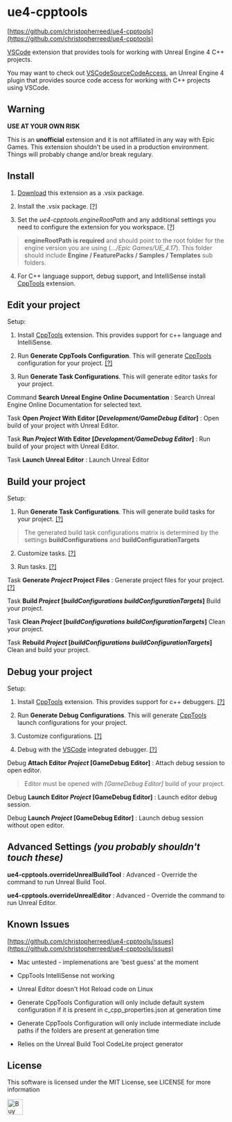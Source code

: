 ue4-cpptools
============
[https://github.com/christopherreed/ue4-cpptools](https://github.com/christopherreed/ue4-cpptools)

[VSCode](https://code.visualstudio.com/) extension that provides tools for working with Unreal Engine 4 C++ projects.

You may want to check out [VSCodeSourceCodeAccess](https://github.com/christopherreed/VSCodeSourceCodeAccess), an Unreal Engine 4 plugin that provides source code access for working with C++ projects using VSCode.

Warning
-------
__USE AT YOUR OWN RISK__

This is an **unofficial** extension and it is not affiliated in any way with Epic Games. This extension shouldn't be used in a production environment. Things will probably change and/or break regulary.

Install
-------

1) [Download](https://github.com/christopherreed/ue4-cpptools/releases) this extension as a .vsix package.

2) Install the .vsix package. [[?]](https://code.visualstudio.com/docs/editor/extension-gallery#_install-from-a-vsix)

3) Set the *ue4-cpptools.engineRootPath* and any additional settings you need to configure the extension for you workspace. [[?]](https://code.visualstudio.com/docs/getstarted/settings)

> **engineRootPath is required** and should point to the root folder for the engine version you are using (*.../Epic Games/UE_4.17*). This folder should include **Engine / FeaturePacks / Samples / Templates** sub folders.

4) For C++ language support, debug support, and IntelliSense install [CppTools](https://marketplace.visualstudio.com/items?itemName=ms-vscode.cpptools) extension.

Edit your project
----
Setup:
1) Install [CppTools](https://marketplace.visualstudio.com/items?itemName=ms-vscode.cpptools) extension. This provides support for c++ language and IntelliSense.

2) Run **Generate CppTools Configuration**. This will generate [CppTools](https://marketplace.visualstudio.com/items?itemName=ms-vscode.cpptools) configuration for your project. [[?]](https://code.visualstudio.com/docs/languages/cpp)

3) Run **Generate Task Configurations**. This will generate editor tasks for your project.

Command **Search Unreal Engine Online Documentation** : Search Unreal Engine Online Documentation for selected text.

Task **Open *Project* With Editor [*Development/GameDebug* *Editor*]** : Open build of your project with Unreal Editor.

Task **Run *Project* With Editor [*Development/GameDebug* *Editor*]** : Run build of your project with Unreal Editor.

Task **Launch Unreal Editor** : Launch Unreal Editor

Build your project
-----
Setup:
1) Run **Generate Task Configurations**. This will generate build tasks for your project. [[?]](https://docs.unrealengine.com/latest/INT/Programming/Development/CompilingProjects/index.html)

> The generated build task configurations matrix is determined by the settings **buildConfigurations** and **buildConfigurationTargets** 

2) Customize tasks. [[?]](https://code.visualstudio.com/docs/editor/tasks#_custom-tasks)

3) Run tasks. [[?]](https://code.visualstudio.com/docs/editor/tasks)

Task **Generate *Project* Project Files** : Generate project files for your project. [[?]](https://docs.unrealengine.com/latest/INT/Programming/UnrealBuildSystem/ProjectFileGenerator/index.html)

Task **Build *Project* [*buildConfigurations* *buildConfigurationTargets*]** Build your project.

Task **Clean *Project* [*buildConfigurations* *buildConfigurationTargets*]** Clean your project.

Task **Rebuild *Project* [*buildConfigurations* *buildConfigurationTargets*]** Clean and build your project.

Debug your project
-----
Setup:
1) Install [CppTools](https://marketplace.visualstudio.com/items?itemName=ms-vscode.cpptools) extension. This provides support for c++ debuggers. [[?]](https://code.visualstudio.com/docs/languages/cpp#_debugging)

2) Run **Generate Debug Configurations**. This will generate [CppTools](https://marketplace.visualstudio.com/items?itemName=ms-vscode.cpptools) launch configurations for your project.

3) Customize configurations. [[?]](https://github.com/Microsoft/vscode-cpptools/blob/master/launch.md)

4) Debug with the [VSCode](https://code.visualstudio.com/) integrated debugger. [[?]](https://code.visualstudio.com/docs/editor/debugging)

Debug **Attach Editor *Project* [GameDebug Editor]** : Attach debug session to open editor.

> Editor must be opened with *[GameDebug Editor]* build of your project.

Debug **Launch Editor *Project* [GameDebug Editor]** : Launch editor debug session.

Debug **Launch *Project* [GameDebug Editor]** : Launch debug session without open editor.

Advanced Settings *(you probably shouldn't touch these)*
-----------------

__ue4-cpptools.overrideUnrealBuildTool__ : Advanced - Override the command to run Unreal Build Tool.

__ue4-cpptools.overrideUnrealEditor__ : Advanced - Override the command to run Unreal Editor.

Known Issues
------------

[https://github.com/christopherreed/ue4-cpptools/issues](https://github.com/christopherreed/ue4-cpptools/issues)

* Mac untested - implemenations are 'best guess' at the moment

* CppTools IntelliSense not working

* Unreal Editor doesn't Hot Reload code on Linux

* Generate CppTools Configuration will only include default system configuration if it is present in c_cpp_properties.json at generation time

* Generate CppTools Configuration will only include intermediate include paths if the folders are present at generation time

* Relies on the Unreal Build Tool CodeLite project generator

License
-------

This software is licensed under the MIT License, see LICENSE for more information

<a href='https://ko-fi.com/A41034HG' target='_blank'><img height='36' style='border:0px;height:36px;' src='https://az743702.vo.msecnd.net/cdn/kofi2.png?v=0' border='0' alt='Buy Me a Coffee at ko-fi.com' /></a>
